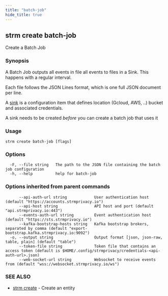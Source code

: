 ```yaml
---
title: "batch-job"
hide_title: true
---
```

## strm create batch-job

Create a Batch Job

### Synopsis


A Batch Job outputs all events in file all events to files in a Sink. This happens with a regular interval.

Each file follows the JSON Lines format, which is one full JSON document per line.

A [sink](/cli-reference/strm/create/sink.md) is a configuration item that defines location
(Gcloud, AWS, ..) bucket and associated credentials.

A sink needs to be created *before* you can create a batch job that uses it

### Usage


```
strm create batch-job [flags]
```

### Options

```
  -F, --file string   The path to the JSON file containing the batch job configuration
  -h, --help          help for batch-job
```

### Options inherited from parent commands

```
      --api-auth-url string            User authentication host (default "https://accounts.strmprivacy.io")
      --api-host string                API host and port (default "api.strmprivacy.io:443")
      --events-auth-url string         Event authentication host (default "https://sts.strmprivacy.io")
      --kafka-bootstrap-hosts string   Kafka bootstrap brokers, separated by comma (default "export-bootstrap.kafka.strmprivacy.io:9092")
  -o, --output string                  Output format [json, json-raw, table, plain] (default "table")
      --token-file string              Token file that contains an access token (default is $HOME/.config/strmprivacy/credentials-<api-auth-url>.json)
      --web-socket-url string          Websocket to receive events from (default "wss://websocket.strmprivacy.io/ws")
```

### SEE ALSO

* [strm create](/cli-reference/strm/create/index.md)	 - Create an entity


